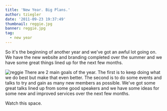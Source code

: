```yaml
---
title: 'New Year. Big Plans.'
author: tziegler
date: '2011-09-23 19:37:49'
thumbnail: reggie.jpg
banner: reggie.jpg
tag:
  - new year
---
```

So it's the beginning of another year and we've got an awful lot going on. We have the new website and branding completed over the summer and we have some great things lined up for the next few months.
<!-- more -->
![reggie](reggie.jpg)
There are 2 main goals of the year. The first is to keep doing what we do best but make that even better. The second is to do some events and talks to try and gain as many new members as possible. We've got some great talks lined up from some good speakers and we have some ideas for some new and improved services over the next few months.

Watch this space.
